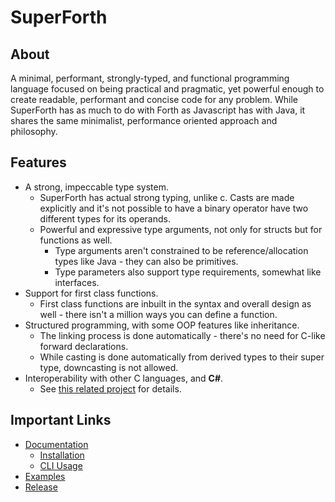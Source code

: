 # SuperForth
## About
A minimal, performant, strongly-typed, and functional programming language focused on being practical and pragmatic, yet powerful enough to create readable, performant and concise code for any problem. While SuperForth has as much to do with Forth as Javascript has with Java, it shares the same minimalist, performance oriented approach and philosophy. 

## Features
* A strong, impeccable type system.
  * SuperForth has actual strong typing, unlike c. Casts are made explicitly and it's not possible to have a binary operator have two different types for its operands.
  * Powerful and expressive type arguments, not only for structs but for functions as well. 
    * Type arguments aren't constrained to be reference/allocation types like Java - they can also be primitives.
    * Type parameters also support type requirements, somewhat like interfaces.
* Support for first class functions.
  * First class functions are inbuilt in the syntax and overall design as well - there isn't a million ways you can define a function. 
* Structured programming, with some OOP features like inheritance. 
  * The linking process is done automatically - there's no need for C-like forward declarations.
  * While casting is done automatically from derived types to their super type, downcasting is not allowed. 
* Interoperability with other C languages, and **C#**.
  * See [this related project](https://github.com/TheRealMichaelWang/superforthcsharp) for details.

## Important Links
* [Documentation](https://github.com/TheRealMichaelWang/superforth/wiki)
  * [Installation](https://github.com/TheRealMichaelWang/superforth/wiki/Installation)
  * [CLI Usage](https://github.com/TheRealMichaelWang/superforth/wiki/Command-Line-Usage)
* [Examples](https://github.com/TheRealMichaelWang/superforth/tree/main/examples)
* [Release](https://github.com/TheRealMichaelWang/superforth/releases/tag/0.1)
